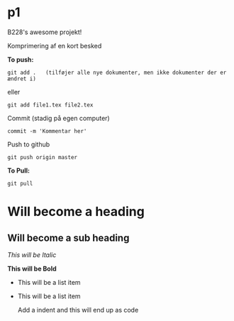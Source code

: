 p1
==

B228's awesome projekt!

Komprimering af en kort besked



**To push:**

	git add . 	(tilføjer alle nye dokumenter, men ikke dokumenter der er ændret i)

eller	

	git add file1.tex file2.tex

Commit (stadig på egen computer)

	commit -m 'Kommentar her'

Push to github

	git push origin master


**To Pull:**

	git pull	





Will become a heading
==============

Will become a sub heading
--------------

*This will be Italic*

**This will be Bold**

- This will be a list item
- This will be a list item

	Add a indent and this will end up as code
